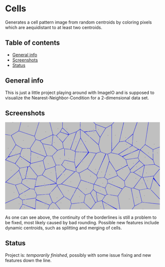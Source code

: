 # Cells
 Generates a cell pattern image from random centroids by coloring pixels which are aequidistant to at least two centroids. 
 
## Table of contents
* [General info](#general-info)
* [Screenshots](#screenshots)
* [Status](#status)

## General info
 This is just a little project playing around with ImageIO and is supposed to visualize the Nearest-Neighbor-Condition for a 2-dimensional data set. 

## Screenshots
![Example screenshot](cells0.jpg)

As one can see above, the continuity of the borderlines is still a problem to be fixed, most likely caused by bad rounding.
Possible new features include dynamic centroids, such as splitting and merging of cells.

## Status
Project is: _temporarily finished_, possibly with some issue fixing and new features down the line.

